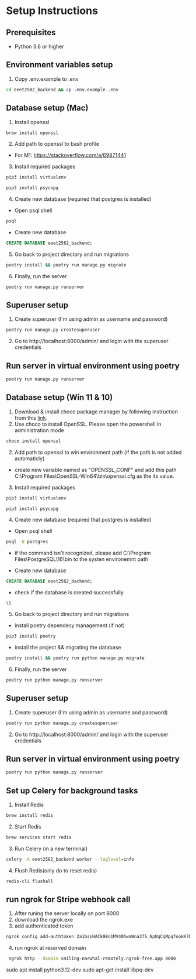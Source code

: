 # Setup Instructions

## Prerequisites
- Python 3.6 or higher

## Environment variables setup
1. Copy .env.example to .env
```bash
cd eeet2582_backend && cp .env.example .env
```

## Database setup (Mac)
1. Install openssl
```bash
brew install openssl
```

2. Add path to openssl to bash profile
- For M1: https://stackoverflow.com/a/69871441

3. Install required packages
```bash 
pip3 install virtualenv
```
```bash
pip3 install psycopg
```
4. Create new database (required that postgres is installed)
- Open psql shell
```bash
psql
```

- Create new database
```sql
CREATE DATABASE eeet2582_backend;
```

5. Go back to project directory and run migrations
```bash
poetry install && poetry run manage.py migrate
```

6. Finally, run the server
```bash
poetry run manage.py runserver
```

## Superuser setup
1. Create superuser (I'm using admin as username and password)
```bash
poetry run manage.py createsuperuser
```
2. Go to http://localhost:8000/admin/ and login with the superuser credentials


## Run server in virtual environment using poetry

```bash 
poetry run manage.py runserver
```
## Database setup (Win 11 & 10)
1. Download & install choco package manager by following instruction from this [link](https://chocolatey.org/install).
2. Use choco to install OpenSSL. Please open the powershell in administration mode
```bash
choco install openssl
```

2. Add path to openssl to win environment path (if the path is not added automaticly)
- create new variable named as "OPENSSL_CONF" and add this path C:\Program Files\OpenSSL-Win64\bin\openssl.cfg  as the its value.

3. Install required packages
```bash
pip3 install virtualenv
```
```bash
pip3 install psycopg
```
4. Create new database (required that postgres is installed)
- Open psql shell
```bash
psql -U postgres
```
- if the command isn't recognized, please add C:\Program Files\PostgreSQL\16\bin to the systen environemnt path

- Create new database
```sql
CREATE DATABASE eeet2582_backend;
```

- check if the database is created successfully
```
\l
```
5. Go back to project directory and run migrations

- install poetry dependecy management (if not)

```bash
pip3 install poetry
```
- install the project && migrating the database
```bash
poetry install && poetry run python manage.py migrate
```

6. Finally, run the server
```bash
poetry run python manage.py runserver
```

## Superuser setup
1. Create superuser (I'm using admin as username and password)
```bash
poetry run python manage.py createsuperuser
```
2. Go to http://localhost:8000/admin/ and login with the superuser credentials

## Run server in virtual environment using poetry

```bash 
poetry run python manage.py runserver
```

## Set up Celery for background tasks
1. Install Redis
```bash
brew install redis
```

2. Start Redis
```bash
brew services start redis
```

3. Run Celery (in a new terminal)
```bash
celery -A eeet2582_backend worker --loglevel=info
```

4. Flush Redis(only do to reset redis)
```bash
redis-cli flushall
```


## run ngrok for Stripe webhook call
1. After runing the server locally on port 8000
2. download the ngrok.exe
3. add authenticated token
```bash
ngrok config add-authtoken 2a1bssHACk98o1MV40hwaWna3TS_NpUqCqMpqfookK7DJaxb
```
4. run ngrok at reserved domain
```bash
 ngrok http --domain smiling-narwhal-remotely.ngrok-free.app 8000
```

sudo apt install python3.12-dev
sudo apt-get install libpq-dev